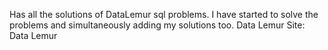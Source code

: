 Has all the solutions of DataLemur sql problems. I have started to solve the problems and simultaneously adding my solutions too.
Data Lemur Site: Data Lemur
